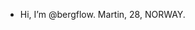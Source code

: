 - Hi, I’m @bergflow.
  Martin, 28, NORWAY.
  

<!---
bergflow/bergflow is a ✨ special ✨ repository because its `README.md` (this file) appears on your GitHub profile.
You can click the Preview link to take a look at your changes.
--->

